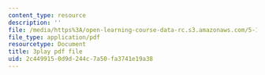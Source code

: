 ```yaml
---
content_type: resource
description: ''
file: /media/https%3A/open-learning-course-data-rc.s3.amazonaws.com/5-112-principles-of-chemical-science-fall-2005/2c4499150d9d244c7a50fa3741e19a38_UGoGgkHYS10.pdf
file_type: application/pdf
resourcetype: Document
title: 3play pdf file
uid: 2c449915-0d9d-244c-7a50-fa3741e19a38
---
```


